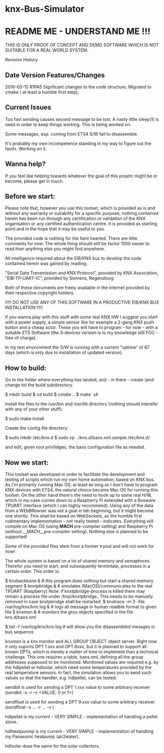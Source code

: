 # knx-Bus-Simulator

README ME - UNDERSTAND ME !!!
=============================

THIS IS ONLY PROOF OF CONCEPT AND DEMO SOFTWARE WHICH IS NOT SUITABLE FOR A REAL WORLD SYSTEM.

Revision History

Date		Version	Features/Changes
-----------------------------------------------------------------------------
2016-03-15	R1PA5	Signficant changes to the code structure;
			Migrated to cmake ( at least a humble first step);


Current Issues 
-----------------------------------------------------------------------------
Too fast sending causes second message to be lost. A nasty little sleep(1) is need in order to keep things working. This is being worked on.

Some messages, esp. coming from ETS4 S/W fail to disassemble.

It's probably my own incompetence standing in my way to figure out the faults. Working on it.

Wanna help?
-----------

If you feel like helping towards whatever the goal of this projetc might be or become, please get in touch.

Before we start:
----------------

Please note that, however you use this toolset, which is provided as is and without any warranty or suitability for a specific purpose,
nothing contained herein has been run through any certification or validation of the KNX organisation or any certified authentication centre.
It is provided as starting point and in the hope that it may be useful to you.

The provided code is nothing for the faint hearted. There are little comments for now.
The whole thing should still be factor 1000 easier to read than anything else you might find anywhere.

All intelligence required about the EIB/KNX bus to develop the code contained herein was gained by reading:

"Serial Data Transmission and KNX Protocol", provided by KNX Association,
"EIB-TP-UART-IC", provided by Siemens, Regensburg

Both of these documents are freely available in the internet provided by their respective copyright holders.

!!!!! DO NOT USE ANY OF THIS SOFTWARE IN A PRODUCTIVE EIB/KNX BUS INSTALLATION !!!!!

If you wanna play with this stuff with some real KNX HW I suggest you start with a power supply, a simple sensor
like for example a 2-gang KNX push button and a cheap actor. These you will have to program - for now - with 
a suitable ETS Software (the 3-devices version is to my knowledge still FOC - free of charge).

In my test environment the S/W is running with a current "uptime" of 67 days (which is only due to installation of updated version).

How to build:
-------------

Go to the folder where everything has landed, and - in there - create (and change to) the build subdirectory.

$ mkdir build
$ cd build
$ cmake ..
$ make -j4

Install the files to the /usr/bin and /usr/lib directory (nothing should interefer with any of your other stuff):

$ sudo make install

Create the config file directory:

$ sudo mkdir /etc/knx.d
$ sudo cp ../knx.d/baos.xml.sample /etc/knx.d/

and edit, given root privilidges, the baos configuration file as needed.

Now we start:
-------------

This toolset was developed in order to facilitate the development and testing of scripts which run my own home automation, based
on KNX bus. As I'm primarily running Mac OS, at least as long as I don't have to program KNX devices with ETS4, the natural choice became
Mac OS for running this toolset. On the other hand there's the need to hook up to some real H/W, which in my case comes down to a Raspberry
Pi extended with a Busware TPUART interface (which I can highly recommend).
Using any of the data from a WEbBRowser was not a goal in teh beginning, but it might become one shortly. This shall be based on
WebSockets, as the humble first rudimentary implementation - not really tested - indicates.
Everything will compile on Mac OS (using __MACH__ pre-compiler setting) and Raspberry Pi (without __MACH__pre-compiler setting).
Nothing else is planned to be supported!

Some of the provided files stem from a former tryout and will not work for now!

The whole system is based on a lot of shared memory and semaphores. Therefor you need to start, and subsequently termintate, processes
in a certain order. This order is:

$ knxbackbone &					# this program does nothing but start a shared memory segment
$ knxtpbridge &					# simulates (MacOS)/communicates to the real TPUART (Raspberry)
Note: if knxtpbridge-process is killed there may remain a process file under /tmp/knxtpbridge_
This needs to be manually removed in case knxtpbridge shall be restarted.
$ knxtrace -m 3 -file /var/log/knx/knx.log &	# logs all message in human readble format to given file
$ knxmon &					# monitors the grou objects specified in the file knx.d/baos.xml

$ tail -f /var/log/knx/knx.log			# will show you the disassembled mesages in bus sequence

knxmon is a knx monitor and ALL GROUP OBJECT object server. Right now it only suports DPT 1.xxx and DPT.9xxx, but it is planned to
support all known DPTs, which is merely a matter of time to implement than a technical challenge. This one requires a table, baos.xml, defining all the group addresses supposed to be monitored.
Monitored values are required e.g. by the hdlpellet or hdlsolar, which need some temperatures provided by the real temperature sensors.
In fact, the simulation allows you to send such values so that the handler, e.g. hdlpellet, can be tested.

sendbit is used for sending a DPT 1.xxx value to some arbitrary receiver (sendbit -s <SENDER ADDRESS> -r <RECEIVING GROUP> -v <VALUE; 0 or
1>)

sendfloat is used for sending a DPT 9.xxx value to some arbitrary receiver (sendfloat -s ... -r ... -v <VALUE>)

hdlpellet is my current - VERY SIMPLE - implementation of handling a pellet stove.

hdlheatpunmp is my current - VERY SIMPLE - implementation of handling my Panasonic heatpump (air2water).

hdlsolar does the same for the solar collectors.

